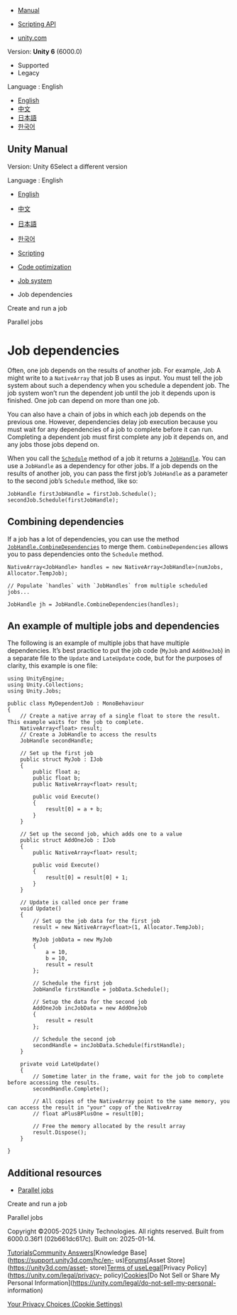 [](https://docs.unity3d.com)

  * [Manual](../Manual/index.html)
  * [Scripting API](../ScriptReference/index.html)

  * [unity.com](https://unity.com/)

Version: **Unity 6** (6000.0)

  * Supported
  * Legacy

Language : English

  * [English](/Manual/job-system-job-dependencies.html)
  * [中文](/cn/current/Manual/job-system-job-dependencies.html)
  * [日本語](/ja/current/Manual/job-system-job-dependencies.html)
  * [한국어](/kr/current/Manual/job-system-job-dependencies.html)

[](https://docs.unity3d.com)

## Unity Manual

Version: Unity 6Select a different version

Language : English

  * [English](/Manual/job-system-job-dependencies.html)
  * [中文](/cn/current/Manual/job-system-job-dependencies.html)
  * [日本語](/ja/current/Manual/job-system-job-dependencies.html)
  * [한국어](/kr/current/Manual/job-system-job-dependencies.html)

  * [Scripting](scripting.html)
  * [Code optimization](scripting-optimization.html)
  * [Job system](job-system.html)
  * Job dependencies

[](job-system-creating-jobs.html)

Create and run a job

[](job-system-parallel-for-jobs.html)

Parallel jobs

# Job dependencies

Often, one job depends on the results of another job. For example, Job A might
write to a `NativeArray` that job B uses as input. You must tell the job
system about such a dependency when you schedule a dependent job. The job
system won’t run the dependent job until the job it depends upon is finished.
One job can depend on more than one job.

You can also have a chain of jobs in which each job depends on the previous
one. However, dependencies delay job execution because you must wait for any
dependencies of a job to complete before it can run. Completing a dependent
job must first complete any job it depends on, and any jobs those jobs depend
on.

When you call the
[`Schedule`](../ScriptReference/Unity.Jobs.IJobExtensions.Schedule.html)
method of a job it returns a
[`JobHandle`](../ScriptReference/Unity.Jobs.JobHandle.html). You can use a
`JobHandle` as a dependency for other jobs. If a job depends on the results of
another job, you can pass the first job’s `JobHandle` as a parameter to the
second job’s `Schedule` method, like so:

    
    
    JobHandle firstJobHandle = firstJob.Schedule();
    secondJob.Schedule(firstJobHandle);
    

## Combining dependencies

If a job has a lot of dependencies, you can use the method
[`JobHandle.CombineDependencies`](../ScriptReference/Unity.Jobs.JobHandle.CombineDependencies.html)
to merge them. `CombineDependencies` allows you to pass dependencies onto the
`Schedule` method.

    
    
    NativeArray<JobHandle> handles = new NativeArray<JobHandle>(numJobs, Allocator.TempJob);
    
    // Populate `handles` with `JobHandles` from multiple scheduled jobs...
    
    JobHandle jh = JobHandle.CombineDependencies(handles);
    

## An example of multiple jobs and dependencies

The following is an example of multiple jobs that have multiple dependencies.
It’s best practice to put the job code (`MyJob` and `AddOneJob`) in a separate
file to the `Update` and `LateUpdate` code, but for the purposes of clarity,
this example is one file:

    
    
    using UnityEngine;
    using Unity.Collections;
    using Unity.Jobs;
    
    public class MyDependentJob : MonoBehaviour
    {
        // Create a native array of a single float to store the result. This example waits for the job to complete.
        NativeArray<float> result;
        // Create a JobHandle to access the results
        JobHandle secondHandle;
    
        // Set up the first job
        public struct MyJob : IJob
        {
            public float a;
            public float b;
            public NativeArray<float> result;
    
            public void Execute()
            {
                result[0] = a + b;
            }
        }
    
        // Set up the second job, which adds one to a value
        public struct AddOneJob : IJob
        {
            public NativeArray<float> result;
    
            public void Execute()
            {
                result[0] = result[0] + 1;
            }
        }
    
        // Update is called once per frame
        void Update()
        {
            // Set up the job data for the first job
            result = new NativeArray<float>(1, Allocator.TempJob);
    
            MyJob jobData = new MyJob
            {
                a = 10,
                b = 10,
                result = result
            };
    
            // Schedule the first job
            JobHandle firstHandle = jobData.Schedule();
    
            // Setup the data for the second job
            AddOneJob incJobData = new AddOneJob
            {
                result = result
            };
    
            // Schedule the second job
            secondHandle = incJobData.Schedule(firstHandle);
        }
    
        private void LateUpdate()
        {
            // Sometime later in the frame, wait for the job to complete before accessing the results.
            secondHandle.Complete();
    
            // All copies of the NativeArray point to the same memory, you can access the result in "your" copy of the NativeArray
            // float aPlusBPlusOne = result[0];
    
            // Free the memory allocated by the result array
            result.Dispose();
        }
    
    }
    
    

## Additional resources

  * [Parallel jobs](job-system-parallel-for-jobs.html)

[](job-system-creating-jobs.html)

Create and run a job

[](job-system-parallel-for-jobs.html)

Parallel jobs

Copyright ©2005-2025 Unity Technologies. All rights reserved. Built from
6000.0.36f1 (02b661dc617c). Built on: 2025-01-14.

[Tutorials](https://learn.unity.com/)[Community
Answers](https://answers.unity3d.com)[Knowledge
Base](https://support.unity3d.com/hc/en-
us)[Forums](https://forum.unity3d.com)[Asset Store](https://unity3d.com/asset-
store)[Terms of
use](https://docs.unity3d.com/Manual/TermsOfUse.html)[Legal](https://unity.com/legal)[Privacy
Policy](https://unity.com/legal/privacy-
policy)[Cookies](https://unity.com/legal/cookie-policy)[Do Not Sell or Share
My Personal Information](https://unity.com/legal/do-not-sell-my-personal-
information)

[Your Privacy Choices (Cookie Settings)](javascript:void\(0\);)

